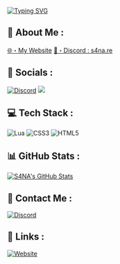 [![Typing SVG](https://readme-typing-svg.demolab.com/?font=Poppins&size=30&pause=1000&color=7D0000&random=false&width=435&lines=I%27m+S4NA+💎)](https://git.io/typing-svg)

🧽 About Me :
---
[🌐・My Website](https://s4na.fr)
[📧・Discord : s4na.re](https://discord.gg/s4naleaks)

🍜 Socials :
---
[![Discord](https://img.shields.io/badge/Discord-%237289DA.svg?logo=discord&logoColor=white)](https://discord.gg/s4naleaks)
[![](https://visitcount.itsvg.in/api?id=senju-sh&icon=0&color=0)](https://visitcount.itsvg.in)

💻 Tech Stack :
---
![Lua](https://img.shields.io/badge/lua-%232C2D72.svg?style=for-the-badge&logo=lua&logoColor=white)
![CSS3](https://img.shields.io/badge/css3-%231572B6.svg?style=for-the-badge&logo=css3&logoColor=white)
![HTML5](https://img.shields.io/badge/html5-%23E34F26.svg?style=for-the-badge&logo=html5&logoColor=white)

📊 GitHub Stats :
---
[![S4NA's GitHub Stats](https://github-readme-stats.vercel.app/api?username=S4NA&show_icons=true&theme=dark)](https://github.com/anuraghazra/github-readme-stats)

📧 Contact Me :
---
[![Discord](https://img.shields.io/badge/Discord-%237289DA.svg?logo=discord&logoColor=white)](https://discord.gg/s4naleaks)

🔗 Links :
---
[![Website](https://img.shields.io/badge/Website-s4na.fr-blue)](https://s4na.fr)
